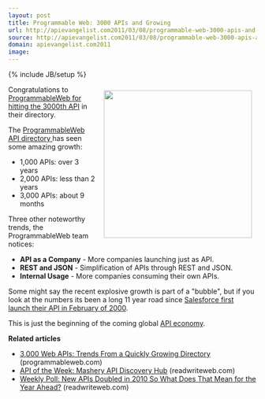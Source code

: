 ```yaml
---
layout: post
title: Programmable Web: 3000 APIs and Growing
url: http://apievangelist.com2011/03/08/programmable-web-3000-apis-and-growing/
source: http://apievangelist.com2011/03/08/programmable-web-3000-apis-and-growing/
domain: apievangelist.com2011
image: 
---
```

{% include JB/setup %}
<img class="aligncenter" style="padding: 10px;" src="http://blog.programmableweb.com/wp-content/api-growth.jpg" alt="" width="300" align="right" />Congratulations to <a title="Programmable Web hits 3000th API" href="http://blog.programmableweb.com/2011/03/08/3000-web-apis/">ProgrammableWeb for hitting the 3000th API</a> in their directory.<p></p>
The <a title="Programmable Web API Directory" href="http://www.programmableweb.com/apis/directory">ProgrammableWeb API directory </a>has seen some amazing growth:
<ul class="mainlist">
	<li>1,000 APIs: over 3 years</li>
	<li>2,000 APIs: less than 2 years</li>
	<li>3,000 APIs: about 9 months</li>
</ul>
Three other noteworthy trends, the ProgrammableWeb team notices:
<ul class="mainlist">
	<li><strong>API as a Company</strong> - More companies launching just as API.</li>
	<li><strong>REST and JSON</strong> - Simplification of APIs through REST and JSON.</li>
	<li><strong>Internal Usage</strong> - More companies consuming their own APIs.</li>
</ul>
Some might say the recent explosive growth is part of a "bubble", but if you look at the numbers its been a long 11 year road since <a title="Saleforce Launches API" href="http://blog.apievangelist.com/2011/01/28/history-of-apis-salesforce-com/">Salesforce first launch their API in February of 2000</a>.<p></p>
This is just the beginning of the coming global <a title="API Economy" href="http://blog.apievangelist.com/2011/01/19/the-new-api-economy/">API economy</a>.<p></p>
<span style="font-weight: bold;">Related articles</span>
<ul class="zemanta-article-ul">
	<li class="zemanta-article-ul-li"><a href="http://blog.programmableweb.com/2011/03/08/3000-web-apis/">3,000 Web APIs: Trends From a Quickly Growing Directory</a> (programmableweb.com)</li>
	<li class="zemanta-article-ul-li"><a href="http://www.readwriteweb.com/hack/2011/03/api-of-the-week-mashery-api-discovery-hub.php">API of the Week: Mashery API Discovery Hub</a> (readwriteweb.com)</li>
	<li class="zemanta-article-ul-li"><a href="http://www.readwriteweb.com/cloud/2011/01/weekly-poll-new-apis-doubled-i.php">Weekly Poll: New APIs Doubled in 2010 So What Does That Mean for the Year Ahead?</a> (readwriteweb.com)</li>
</ul>

